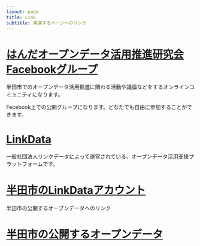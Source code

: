 ```yaml
---
layout: page
title: Link
subtitle: 関連するページへのリンク
---
```


# [はんだオープンデータ活用推進研究会Facebookグループ](https://www.facebook.com/groups/handa.odp/)

半田市でのオープンデータ活用推進に関わる活動や議論などをするオンラインコミュニティになります。

Fecebook上での公開グループになります。どなたでも自由に参加することができます。


# [LinkData](http://ja.linkdata.org/)

一般社団法人リンクデータによって運営されている、オープンデータ活用支援プラットフォームです。

# [半田市のLinkDataアカウント](http://user.linkdata.org/user/kouhou_handacity/work)
半田市の公開するオープンデータへのリンク

# [半田市の公開するオープンデータ](http://www.city.handa.lg.jp/kikaku/shise/johoseisaku/opendata/data.html)
